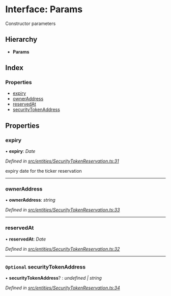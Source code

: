 # Interface: Params

Constructor parameters

## Hierarchy

- **Params**

## Index

### Properties

- [expiry](_entities_securitytokenreservation_.params.md#expiry)
- [ownerAddress](_entities_securitytokenreservation_.params.md#owneraddress)
- [reservedAt](_entities_securitytokenreservation_.params.md#reservedat)
- [securityTokenAddress](_entities_securitytokenreservation_.params.md#optional-securitytokenaddress)

## Properties

### expiry

• **expiry**: _Date_

_Defined in [src/entities/SecurityTokenReservation.ts:31](https://github.com/PolymathNetwork/polymath-sdk/blob/d80c6e9/src/entities/SecurityTokenReservation.ts#L31)_

expiry date for the ticker reservation

---

### ownerAddress

• **ownerAddress**: _string_

_Defined in [src/entities/SecurityTokenReservation.ts:33](https://github.com/PolymathNetwork/polymath-sdk/blob/d80c6e9/src/entities/SecurityTokenReservation.ts#L33)_

---

### reservedAt

• **reservedAt**: _Date_

_Defined in [src/entities/SecurityTokenReservation.ts:32](https://github.com/PolymathNetwork/polymath-sdk/blob/d80c6e9/src/entities/SecurityTokenReservation.ts#L32)_

---

### `Optional` securityTokenAddress

• **securityTokenAddress**? : _undefined | string_

_Defined in [src/entities/SecurityTokenReservation.ts:34](https://github.com/PolymathNetwork/polymath-sdk/blob/d80c6e9/src/entities/SecurityTokenReservation.ts#L34)_
